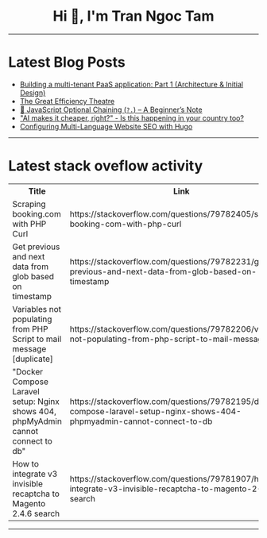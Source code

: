 <h1 align="center">Hi 👋, I'm Tran Ngoc Tam</h1>

---

# Latest Blog Posts 
<!-- BLOG-POST-LIST:START -->
- [Building a multi-tenant PaaS application: Part 1 &lpar;Architecture &amp; Initial Design&rpar;](https://dev.to/ahnafzamil/building-a-multi-tenant-paas-application-part-1-architecture-initial-design-4d49)
- [The Great Efficiency Theatre](https://dev.to/rawveg/the-great-efficiency-theatre-4dan)
- [🚀 JavaScript Optional Chaining &lpar;`?.`&rpar; – A Beginner’s Note](https://dev.to/usama_dev/javascript-optional-chaining-a-beginners-note-1o30)
- [&quot;AI makes it cheaper, right?&quot; - Is this happening in your country too?](https://dev.to/_768dd7ab130016ab8b0a/ai-makes-it-cheaper-right-is-this-happening-in-your-country-too-4lgk)
- [Configuring Multi-Language Website SEO with Hugo](https://dev.to/rosgluk/configuring-multi-language-website-seo-with-hugo-50ae)
<!-- BLOG-POST-LIST:END -->

---

# Latest stack oveflow activity
<table>
  <tr><th>Title</th><th>Link</th></tr>
  <!-- STACKOVERFLOW:START --><tr><td>Scraping booking.com with PHP Curl</td><td>https://stackoverflow.com/questions/79782405/scraping-booking-com-with-php-curl</td></tr><tr><td>Get previous and next data from glob based on timestamp</td><td>https://stackoverflow.com/questions/79782231/get-previous-and-next-data-from-glob-based-on-timestamp</td></tr><tr><td>Variables not populating from PHP Script to mail message [duplicate]</td><td>https://stackoverflow.com/questions/79782206/variables-not-populating-from-php-script-to-mail-message</td></tr><tr><td>&quot;Docker Compose Laravel setup: Nginx shows 404, phpMyAdmin cannot connect to db&quot;</td><td>https://stackoverflow.com/questions/79782195/docker-compose-laravel-setup-nginx-shows-404-phpmyadmin-cannot-connect-to-db</td></tr><tr><td>How to integrate v3 invisible recaptcha to Magento 2.4.6 search</td><td>https://stackoverflow.com/questions/79781907/how-to-integrate-v3-invisible-recaptcha-to-magento-2-4-6-search</td></tr><!-- STACKOVERFLOW:END -->
</table>

---


